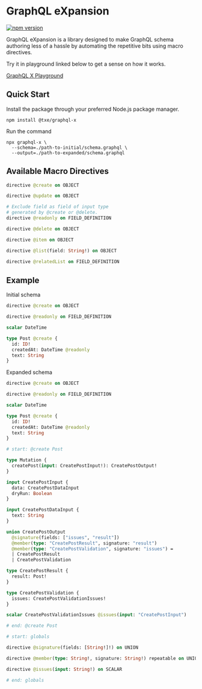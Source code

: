 # GraphQL eXpansion

[![npm version](https://badge.fury.io/js/@txe%2Fgraphql-x.svg)](https://badge.fury.io/js/@txe%2Fgraphql-x)

GraphQL eXpansion is a library designed to make GraphQL schema authoring less of a hassle by automating the repetitive bits using macro directives.

Try it in playground linked below to get a sense on how it works.

[GraphQL X Playground](https://graphql-x.web.app)

## Quick Start

Install the package through your preferred Node.js package manager.

```
npm install @txe/graphql-x
```

Run the command

```
npx graphql-x \
  --schema=./path-to-initial/schema.graphql \
  --output=./path-to-expanded/schema.graphql
```

## Available Macro Directives

```graphql
directive @create on OBJECT

directive @update on OBJECT

# Exclude field as field of input type
# generated by @create or @delete.
directive @readonly on FIELD_DEFINITION

directive @delete on OBJECT

directive @item on OBJECT

directive @list(field: String!) on OBJECT

directive @relatedList on FIELD_DEFINITION
```

## Example

Initial schema

```graphql
directive @create on OBJECT

directive @readonly on FIELD_DEFINITION

scalar DateTime

type Post @create {
  id: ID!
  createdAt: DateTime @readonly
  text: String
}
```

Expanded schema

```graphql
directive @create on OBJECT

directive @readonly on FIELD_DEFINITION

scalar DateTime

type Post @create {
  id: ID!
  createdAt: DateTime @readonly
  text: String
}

# start: @create Post

type Mutation {
  createPost(input: CreatePostInput!): CreatePostOutput!
}

input CreatePostInput {
  data: CreatePostDataInput
  dryRun: Boolean
}

input CreatePostDataInput {
  text: String
}

union CreatePostOutput
  @signature(fields: ["issues", "result"])
  @member(type: "CreatePostResult", signature: "result")
  @member(type: "CreatePostValidation", signature: "issues") =
  | CreatePostResult
  | CreatePostValidation

type CreatePostResult {
  result: Post!
}

type CreatePostValidation {
  issues: CreatePostValidationIssues!
}

scalar CreatePostValidationIssues @issues(input: "CreatePostInput")

# end: @create Post

# start: globals

directive @signature(fields: [String!]!) on UNION

directive @member(type: String!, signature: String!) repeatable on UNION

directive @issues(input: String!) on SCALAR

# end: globals
```
